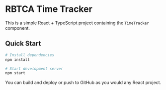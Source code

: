 # RBTCA Time Tracker

This is a simple React + TypeScript project containing the `TimeTracker` component.

## Quick Start

```bash
# Install dependencies
npm install

# Start development server
npm start
```

You can build and deploy or push to GitHub as you would any React project.
